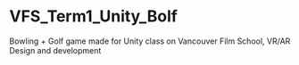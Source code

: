 # VFS_Term1_Unity_Bolf
 Bowling + Golf game made for Unity class on Vancouver Film School, VR/AR Design and development
